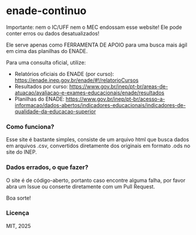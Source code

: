 # enade-continuo

Importante: nem o IC/UFF nem o MEC endossam esse website! Ele pode conter erros ou dados desatualizados!

Ele serve apenas como FERRAMENTA DE APOIO para uma busca mais ágil em cima das planilhas do ENADE.

Para uma consulta oficial, utilize:

- Relatórios oficiais do ENADE (por curso): https://enade.inep.gov.br/enade/#!/relatorioCursos
- Resultados por curso: https://www.gov.br/inep/pt-br/areas-de-atuacao/avaliacao-e-exames-educacionais/enade/resultados
- Planilhas do ENADE: https://www.gov.br/inep/pt-br/acesso-a-informacao/dados-abertos/indicadores-educacionais/indicadores-de-qualidade-da-educacao-superior

### Como funciona?

Esse site é bastante simples, consiste de um arquivo html que busca dados em arquivos .csv, convertidos diretamente dos originais em formato .ods no site do INEP.

### Dados errados, o que fazer?

O site é de código-aberto, portanto caso encontre alguma falha, por favor abra um Issue ou conserte diretamente com um Pull Request.

Boa sorte!

### Licença

MIT, 2025